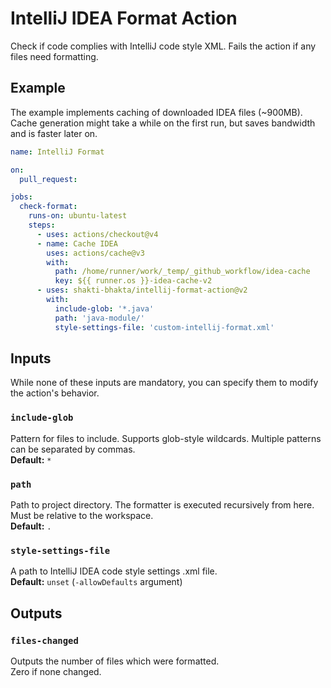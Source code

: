 # IntelliJ IDEA Format Action

Check if code complies with IntelliJ code style XML.
Fails the action if any files need formatting.

## Example

The example implements caching of downloaded IDEA files (~900MB). <br>
Cache generation might take a while on the first run, but saves bandwidth and is faster later on.
```yaml
name: IntelliJ Format

on:
  pull_request:

jobs:
  check-format:
    runs-on: ubuntu-latest
    steps:
      - uses: actions/checkout@v4
      - name: Cache IDEA
        uses: actions/cache@v3
        with:
          path: /home/runner/work/_temp/_github_workflow/idea-cache
          key: ${{ runner.os }}-idea-cache-v2
      - uses: shakti-bhakta/intellij-format-action@v2
        with:
          include-glob: '*.java'
          path: 'java-module/'
          style-settings-file: 'custom-intellij-format.xml'
```

## Inputs

While none of these inputs are mandatory, you can specify them to modify the action's behavior.

### `include-glob`

Pattern for files to include. Supports glob-style wildcards. Multiple patterns can be separated by commas.<br>
**Default:** `*`

### `path`

Path to project directory. The formatter is executed recursively from here. Must be relative to the workspace.<br>
**Default:** `.`

### `style-settings-file`

A path to IntelliJ IDEA code style settings .xml file.<br>
**Default:** `unset` (`-allowDefaults` argument)

## Outputs

### `files-changed`

Outputs the number of files which were formatted.<br>
Zero if none changed.
